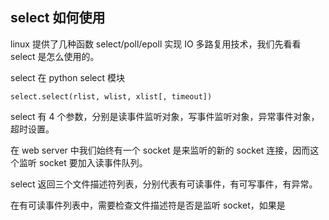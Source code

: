 ## select 如何使用


linux 提供了几种函数 select/poll/epoll 实现 IO 多路复用技术，我们先看看 select 是怎么使用的。

select 在 python select 模块 

```
select.select(rlist, wlist, xlist[, timeout])

```

select 有 4 个参数，分别是读事件监听对象，写事件监听对象，异常事件对象，超时设置。

在 web server 中我们始终有一个 socket 是来监听的新的 socket 连接，因而这个监听 socket 要加入读事件队列。


select 返回三个文件描述符列表，分别代表有可读事件，有可写事件，有异常。

在有可读事件列表中，需要检查文件描述符是否是监听 socket，如果是
